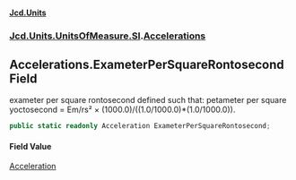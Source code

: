 #### [Jcd.Units](index 'index')
### [Jcd.Units.UnitsOfMeasure.SI](Jcd.Units.UnitsOfMeasure.SI 'Jcd.Units.UnitsOfMeasure.SI').[Accelerations](Accelerations 'Jcd.Units.UnitsOfMeasure.SI.Accelerations')

## Accelerations.ExameterPerSquareRontosecond Field

exameter per square rontosecond defined such that: petameter per square yoctosecond = Em/rs² ×
(1000.0)/((1.0/1000.0)*(1.0/1000.0)).

```csharp
public static readonly Acceleration ExameterPerSquareRontosecond;
```

#### Field Value
[Acceleration](Acceleration 'Jcd.Units.UnitTypes.Acceleration')